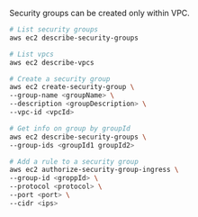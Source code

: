 Security groups can be created only within VPC.

```bash
# List security groups
aws ec2 describe-security-groups
```
```bash
# List vpcs
aws ec2 describe-vpcs
```
```bash
# Create a security group
aws ec2 create-security-group \
--group-name <groupName> \
--description <groupDescription> \
--vpc-id <vpcId>
```
```bash
# Get info on group by groupId
aws ec2 describe-security-groups \
--group-ids <groupId1 groupId2>
```
```bash
# Add a rule to a security group
aws ec2 authorize-security-group-ingress \
--group-id <groppId> \
--protocol <protocol> \
--port <port> \
--cidr <ips>
```
